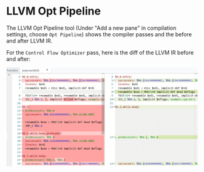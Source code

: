 # LLVM Opt Pipeline

The LLVM Opt Pipeline tool (Under "Add a new pane" in compilation settings, choose `Opt Pipeline`) shows the compiler passes and the before and after LLVM IR.

For the `Control Flow Optimizer` pass, here is the diff of the LLVM IR before and after:

![](OptPipeline.png)
